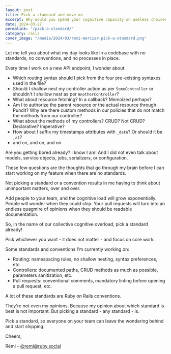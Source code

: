 ```yaml
---
layout: post
title: Pick a standard and move on
excerpt: Why would you spend your cognitive capacity on useless choices?
date: 2024-03-27
permalink: "/pick-a-standard/"
category: rails
cover_image: "/media/2024/03/remi-mercier-pick-a-standard.png"
---
```

Let me tell you about what my day looks like in a codebase with no standards, no conventions, and no processes in place.

Every time I work on a new API endpoint, I wonder about:
- Which routing syntax should I pick from the four pre-existing syntaxes used in the file?
- Should I shallow nest my controller action as per `SomeController` or shouldn't I shallow nest as per `AnotherController`?
- What about resource fetching? In a callback? Memoized perhaps?
- Am I to authorize the parent resource or the actual resource through Pundit? Why are there custom methods in our policies that do not match the methods from our controller?
- What about the methods of my controllers? CRUD? Not CRUD? Declarative? Imperative?
- How about I suffix my timestamps attributes with `_date`? Or should it be `_at`?
- and on, and on, and on.

Are you getting bored already? I know I am! And I did not even talk about models, service objects, jobs, serializers, or configuration.

These few questions are the thoughts that go through my brain before I can start working on my feature when there are no standards.

Not picking a standard or a convention results in me having to think about unimportant matters, over and over.

Add people to your team, and the cognitive load will grow exponentially. People will wonder when they could ship. Your pull requests will turn into an endless quagmire of opinions when they should be readable documentation.

So, in the name of our collective cognitive overload, pick a standard already!

Pick whichever you want - it does not matter - and focus on core work.

Some standards and conventions I'm currently working on:
- Routing: namespacing rules, no shallow nesting, syntax preferences, etc.
- Controllers: documented paths, CRUD methods as much as possible, parameters sanitization, etc.
- Pull requests: conventional comments, mandatory linting before opening a pull request, etc.

A lot of these standards are Ruby on Rails conventions.

They're not even my opinions. Because my opinion about which standard is best is not important.
But picking a standard - any standard - is.

Pick a standard, so everyone on your team can leave the wondering behind and start shipping.

Cheers,

Rémi - [@remi@ruby.social](https://ruby.social/@remi)
